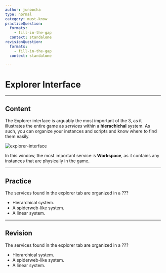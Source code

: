 ```yaml
---
author: junoocha
type: normal
category: must-know
practiceQuestion:
  formats:
    - fill-in-the-gap
  context: standalone
revisionQuestion:
  formats:
    - fill-in-the-gap
  context: standalone

---
```


# Explorer Interface

---

## Content

The Explorer interface is arguably the most important of the 3, as it illustrates the entire game as *services* within a **hierachichal** system. As such, you can organize your instances and scripts and know where to find them easily. 

![explorer-interface](https://img.enkipro.com/dd9547d242979b80406d13b11ac7f5bf.png)

In this window, the most important service is **Workspace**, as it contains any instances that are physically in the game.

---

## Practice

The services found in the explorer tab are organized in a ???

- Hierarchical system.
- A spiderweb-like system.
- A linear system.


--- 

## Revision

The services found in the explorer tab are organized in a ???

- Hierarchical system.
- A spiderweb-like system.
- A linear system.